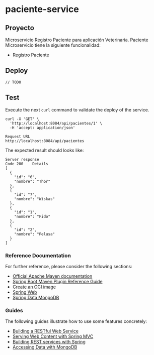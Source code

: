 # paciente-service
## Proyecto
Microservicio Registro Paciente para aplicación Veterinaria.
Paciente Microservicio tiene la siguiente funcionalidad:
- Registro Paciente
## Deploy
`// TODO `
## Test
Execute the next `curl` command to validate the deploy of the service. 
```shell
curl -X 'GET' \
  'http://localhost:8084/api/pacientes/1' \
  -H 'accept: application/json'
```
```shell
Request URL
http://localhost:8084/api/pacientes
```
The expected result should looks like:
```shell
Server response
Code 200	Details
[
  {
    "id": "6",
    "nombre": "Thor"
  },
  {
    "id": "7",
    "nombre": "Wiskas"
  },
  {
    "id": "1",
    "nombre": "Fido"
  },
  {
    "id": "2",
    "nombre": "Pelusa"
  }
]
```
### Reference Documentation
For further reference, please consider the following sections:

* [Official Apache Maven documentation](https://maven.apache.org/guides/index.html)
* [Spring Boot Maven Plugin Reference Guide](https://docs.spring.io/spring-boot/docs/2.7.15/maven-plugin/reference/html/)
* [Create an OCI image](https://docs.spring.io/spring-boot/docs/2.7.15/maven-plugin/reference/html/#build-image)
* [Spring Web](https://docs.spring.io/spring-boot/docs/2.7.15/reference/htmlsingle/index.html#web)
* [Spring Data MongoDB](https://docs.spring.io/spring-boot/docs/2.7.15/reference/htmlsingle/index.html#data.nosql.mongodb)

### Guides
The following guides illustrate how to use some features concretely:

* [Building a RESTful Web Service](https://spring.io/guides/gs/rest-service/)
* [Serving Web Content with Spring MVC](https://spring.io/guides/gs/serving-web-content/)
* [Building REST services with Spring](https://spring.io/guides/tutorials/rest/)
* [Accessing Data with MongoDB](https://spring.io/guides/gs/accessing-data-mongodb/)
